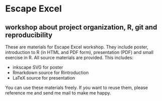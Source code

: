 # Escape Excel
## workshop about project organization, R, git and reproducibility

These are materials for Escape Excel workshop. They include poster, introduction to R (in HTML and PDF form), presentation (PDF) and small exercise in R. All source materials are provided. This includes:

* inkscape SVG for poster
* Rmarkdown source for Rintroduction
* LaTeX source for presentation

You can use these materials freely. If you want to reuse them, please reference me and send me mail to make me happy.
